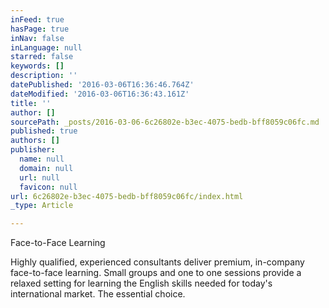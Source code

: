```yaml
---
inFeed: true
hasPage: true
inNav: false
inLanguage: null
starred: false
keywords: []
description: ''
datePublished: '2016-03-06T16:36:46.764Z'
dateModified: '2016-03-06T16:36:43.161Z'
title: ''
author: []
sourcePath: _posts/2016-03-06-6c26802e-b3ec-4075-bedb-bff8059c06fc.md
published: true
authors: []
publisher:
  name: null
  domain: null
  url: null
  favicon: null
url: 6c26802e-b3ec-4075-bedb-bff8059c06fc/index.html
_type: Article

---
```

Face-to-Face Learning 

Highly qualified, experienced consultants deliver premium, in-company face-to-face learning. Small groups and one to one sessions provide a relaxed setting for learning the English skills needed for today's international market. The essential choice.